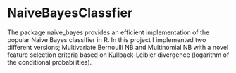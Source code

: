 # NaiveBayesClassfier
The package naive_bayes provides an efficient implementation of the popular Naive Bayes classifier in R. In this project I implemented two different 
versions; Multivariate Bernoulli NB and Multinomial NB with a novel feature selection criteria based on Kullback-Leibler divergence (logarithm 
of the conditional probabilities).
